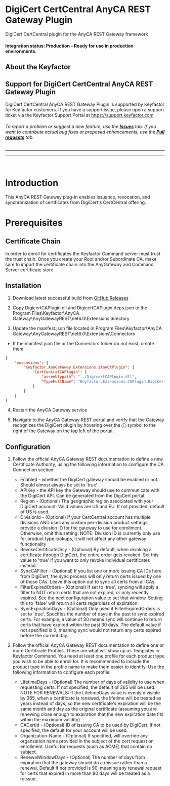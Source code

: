 
# DigiCert CertCentral AnyCA REST Gateway Plugin

DigiCert CertCentral plugin for the AnyCA REST Gateway framework

#### Integration status: Production - Ready for use in production environments.

## About the Keyfactor 



## Support for DigiCert CertCentral AnyCA REST Gateway Plugin

DigiCert CertCentral AnyCA REST Gateway Plugin is supported by Keyfactor for Keyfactor customers. If you have a support issue, please open a support ticket via the Keyfactor Support Portal at https://support.keyfactor.com

###### To report a problem or suggest a new feature, use the **[Issues](../../issues)** tab. If you want to contribute actual bug fixes or proposed enhancements, use the **[Pull requests](../../pulls)** tab.

---


---



﻿
# Introduction

This AnyCA REST Gateway plug-in enables issuance, revocation, and synchronization of certificates from DigiCert's CertCentral offering.  
# Prerequisites

## Certificate Chain

In order to enroll for certificates the Keyfactor Command server must trust the trust chain. Once you create your Root and/or Subordinate CA, make sure to import the certificate chain into the AnyGateway and Command Server certificate store

## Installation
1. Download latest successful build from [GitHub Releases](../../releases/latest)

2. Copy DigicertCAPlugin.dll and DigicertCAPlugin.deps.json to the Program Files\Keyfactor\AnyCA Gateway\AnyGatewayREST\net6.0\Extensions directory

3. Update the manifest.json file located in Program Files\Keyfactor\AnyCA Gateway\AnyGatewayREST\net6.0\Extensions\Connectors
  * If the manifest.json file or the Connectors folder do not exist, create them.
```json
{  
	"extensions": {  
		"Keyfactor.AnyGateway.Extensions.IAnyCAPlugin": {  
			"CertCentralCAPlugin": {  
				"assemblypath": "../DigicertCAPlugin.dll",  
				"TypeFullName": "Keyfactor.Extensions.CAPlugin.DigiCert.CertCentralCAPlugin"  
			}  
		}  
	}  
}
```

4. Restart the AnyCA Gateway service

5. Navigate to the AnyCA Gateway REST portal and verify that the Gateway recognizes the DigiCert plugin by hovering over the ⓘ symbol to the right of the Gateway on the top left of the portal.


## Configuration

1. Follow the official AnyCA Gateway REST documentation to define a new Certificate Authority, using the following information to configure the CA Connection section:

	* Enabled - whether the DigiCert gateway should be enabled or not. Should almost always be set to 'true'
	* APIKey - the API key the Gateway should use to communicate with the DigiCert API. Can be generated from the DigiCert portal.
	* Region - (Optional) The geographic region associated with your DigiCert account. Valid values are US and EU. If not provided, default of US is used.
	* DivisionId - (Optional) If your CertCentral account has multiple divisions AND uses any custom per-division product settings, provide a division ID for the gateway to use for enrollment. Otherwise, omit this setting. NOTE: Division ID is currently only use for product type lookups, it will not affect any other gateway functionality
	* RevokeCertificateOnly - (Optional) By default, when revoking a certificate through DigiCert, the entire order gets revoked. Set this value to 'true' if you want to only revoke individual certificates instead.
	* SyncCAFilter - (Optional) If you list one or more issuing CA IDs here from DigiCert, the sync process will only return certs issued by one of those CAs. Leave this option out to sync all certs from all CAs.
	* FilterExpiredOrders - (Optional) If set to 'true', syncing will apply a filter to NOT return certs that are not expired, or only recently expired. See the next configuration value to set that window. Setting this to 'false' will return all certs regardless of expiration.
	* SyncExpirationDays - (Optional) Only used if FilterExpiredOrders is set to 'true'. Specifies the number of days in the past to sync expired certs. For example, a value of 30 means sync will continue to return certs that have expired within the past 30 days. The default value if not specified is 0, meaning sync would not return any certs expired before the current day.


2. Follow the official AnyCA Gateway REST documentation to define one or more Certificate Profiles. These are what will show up as Templates in Keyfactor Command. You need at least one profile for each product type you wish to be able to enroll for. It is recommended to include the product type in the profile name to make them easier to identify. Use the following information to configure each profile:

	* LifetimeDays - (Optional) The number of days of validity to use when requesting certs. If not specified, the default of 365 will be used. NOTE FOR RENEWALS: If the LifetimeDays value is evenly divisible by 365, when a certificate is renewed, the lifetime will be treated as years instead of days, so the new certificate's expiration will be the same month and day as the original certificate (assuming you are renewing close enough to expiration that the new expiration date fits within the maximum validity)
	* CACertId - (Optional) ID of issuing CA to be used by DigiCert. If not specified, the default for your account will be used.
	* Organization-Name - (Optional) If specified, will override any organzation name provided in the subject of the cert request on enrollment. Useful for requests (such as ACME) that contain no subject.
	* RenewalWindowDays - (Optional) The number of days from expiration that the gateway should do a reissue rather than a renewal. Default if not provided is 90, meaning any renewal request for certs that expired in more than 90 days will be treated as a reissue.


